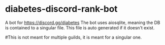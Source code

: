 # diabetes-discord-rank-bot
A bot for https://discord.gg/diabetes
The bot uses aiosqlite, meaning the DB is contained to a singular file. This file is auto generated if it doesn't exist.

#This is not meant for multiple guilds, it is meant for a singular one.
